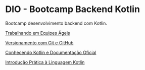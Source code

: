 # DIO - Bootcamp Backend Kotlin

Bootcamp desenvolvimento backend com Kotlin.

[Trabalhando em Equipes Ágeis](/equipes_ageis/readme.md)

[Versionamento com Git e GitHub](/versionamento_git/readme.md)

[Conhecendo Kotlin e Documentação Oficial](/conhecendo_kt_doc_oficial/readme.md)

[Introdução Prática à Linguagem Kotlin](/introducao_pratica_a_lang/readme.md)